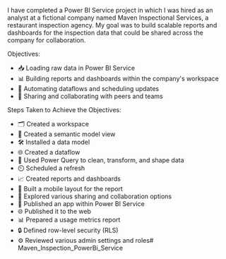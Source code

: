 I have completed a Power BI Service project in which I was hired as an analyst at a fictional company named Maven Inspectional Services, a restaurant inspection agency. My goal was to build scalable reports and dashboards for the inspection data that could be shared across the company for collaboration.

Objectives:
- 📥 Loading raw data in Power BI Service
- 📊 Building reports and dashboards within the company's workspace
- 🔄 Automating dataflows and scheduling updates
- 🤝 Sharing and collaborating with peers and teams

Steps Taken to Achieve the Objectives:
- 🗂️ Created a workspace
- 🧩 Created a semantic model view
- 🛠️ Installed a data model
- 🌐 Created a dataflow
- 🧹 Used Power Query to clean, transform, and shape data
- ⏲️ Scheduled a refresh
- 📈 Created reports and dashboards
- 📱 Built a mobile layout for the report
- 🔗 Explored various sharing and collaboration options
- 🚀 Published an app within Power BI Service
- 🌐 Published it to the web
- 📊 Prepared a usage metrics report
- 🔒 Defined row-level security (RLS)
- ⚙️ Reviewed various admin settings and roles# Maven_Inspection_PowerBi_Service

